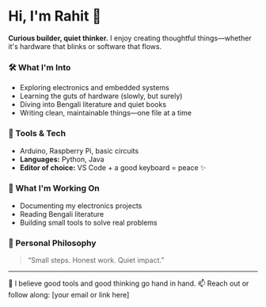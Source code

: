 # Hi, I'm Rahit 👋

**Curious builder, quiet thinker.** I enjoy creating thoughtful things—whether it's hardware that blinks or software that flows.

### 🛠️ What I'm Into

* Exploring electronics and embedded systems
* Learning the guts of hardware (slowly, but surely)
* Diving into Bengali literature and quiet books
* Writing clean, maintainable things—one file at a time

### 🔧 Tools & Tech

* Arduino, Raspberry Pi, basic circuits
* **Languages:** Python, Java
* **Editor of choice:** VS Code + a good keyboard = peace ✨

### 🌱 What I'm Working On

* Documenting my electronics projects
* Reading Bengali literature
* Building small tools to solve real problems

### 🧭 Personal Philosophy

> “Small steps. Honest work. Quiet impact.”

---

📝 I believe good tools and good thinking go hand in hand.
📫 Reach out or follow along: \[your email or link here]

